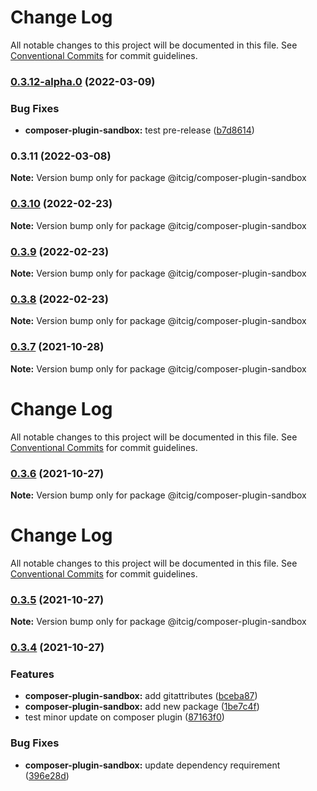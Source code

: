 # Change Log

All notable changes to this project will be documented in this file.
See [Conventional Commits](https://conventionalcommits.org) for commit guidelines.

### [0.3.12-alpha.0](https://github.com/itcig/itcig/compare/@itcig/composer-plugin-sandbox@0.3.11...@itcig/composer-plugin-sandbox@0.3.12-alpha.0) (2022-03-09)


### Bug Fixes

* **composer-plugin-sandbox:** test pre-release ([b7d8614](https://github.com/itcig/itcig/commit/b7d86148875c32400ca024c0c9196f8155d9fc84))



### 0.3.11 (2022-03-08)

**Note:** Version bump only for package @itcig/composer-plugin-sandbox





### [0.3.10](https://github.com/itcig/itcig/compare/@itcig/composer-plugin-sandbox@0.3.9...@itcig/composer-plugin-sandbox@0.3.10) (2022-02-23)

**Note:** Version bump only for package @itcig/composer-plugin-sandbox





### [0.3.9](https://github.com/itcig/itcig/compare/@itcig/composer-plugin-sandbox@0.3.8...@itcig/composer-plugin-sandbox@0.3.9) (2022-02-23)

**Note:** Version bump only for package @itcig/composer-plugin-sandbox





### [0.3.8](https://github.com/itcig/itcig/compare/@itcig/composer-plugin-sandbox@0.3.7...@itcig/composer-plugin-sandbox@0.3.8) (2022-02-23)

**Note:** Version bump only for package @itcig/composer-plugin-sandbox





### [0.3.7](https://github.com/itcig/itcig/compare/@itcig/composer-plugin-sandbox@0.3.6...@itcig/composer-plugin-sandbox@0.3.7) (2021-10-28)

**Note:** Version bump only for package @itcig/composer-plugin-sandbox





# Change Log

All notable changes to this project will be documented in this file. See
[Conventional Commits](https://conventionalcommits.org) for commit guidelines.

### [0.3.6](https://github.com/itcig/itcig/compare/@itcig/composer-plugin-sandbox@0.3.5...@itcig/composer-plugin-sandbox@0.3.6) (2021-10-27)

**Note:** Version bump only for package @itcig/composer-plugin-sandbox

# Change Log

All notable changes to this project will be documented in this file. See
[Conventional Commits](https://conventionalcommits.org) for commit guidelines.

### [0.3.5](https://github.com/itcig/itcig/compare/@itcig/composer-plugin-sandbox@0.3.4...@itcig/composer-plugin-sandbox@0.3.5) (2021-10-27)

**Note:** Version bump only for package @itcig/composer-plugin-sandbox

### [0.3.4](https://github.com/itcig/itcig/compare/@itcig/composer-plugin-sandbox@0.3.4...@itcig/composer-plugin-sandbox@0.3.4) (2021-10-27)

### Features

- **composer-plugin-sandbox:** add gitattributes
  ([bceba87](https://github.com/itcig/itcig/commit/bceba87470593462a6c901e93fdfe2db5ad8a118))
- **composer-plugin-sandbox:** add new package
  ([1be7c4f](https://github.com/itcig/itcig/commit/1be7c4fa891876410e8ef4589452e597a07852a4))
- test minor update on composer plugin
  ([87163f0](https://github.com/itcig/itcig/commit/87163f0bc0c841daabd4ce2e0f7f8d6c18870650))

### Bug Fixes

- **composer-plugin-sandbox:** update dependency requirement
  ([396e28d](https://github.com/itcig/itcig/commit/396e28d9d1f3365a0a770087524fc7c68470bd40))
